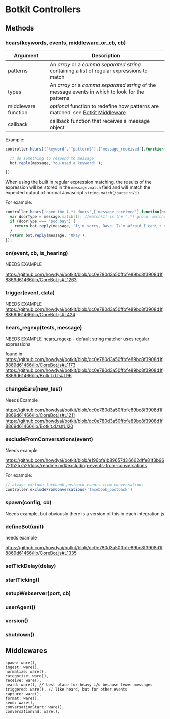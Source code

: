# Botkit Controllers



## Methods


### hears(keywords, events, middleware_or_cb, cb)

| Argument | Description
|--- |---
| patterns | An _array_ or a _comma separated string_ containing a list of regular expressions to match
| types  | An _array_ or a _comma separated string_ of the message events in which to look for the patterns
| middleware function | _optional_ function to redefine how patterns are matched. see [Botkit Middleware](middleware.md)
| callback | callback function that receives a message object

Example:
```javascript
controller.hears(['keyword','^pattern$'],['message_received'],function(bot,message) {

  // do something to respond to message
  bot.reply(message,'You used a keyword!');

});
```
When using the built in regular expression matching, the results of the expression will be stored in the `message.match` field and will match the expected output of normal Javascript `string.match(/pattern/i)`. 

For example:
```javascript
controller.hears('open the (.*) doors',['message_received'],function(bot,message) {
  var doorType = message.match[1]; //match[1] is the (.*) group. match[0] is the entire group (open the (.*) doors).
  if (doorType === 'pod bay') {
    return bot.reply(message, 'I\'m sorry, Dave. I\'m afraid I can\'t do that.');
  }
  return bot.reply(message, 'Okay');
});
```


### on(event, cb, is_hearing)
NEEDS EXAMPLE

https://github.com/howdyai/botkit/blob/dc0e780d3a50ffbfe89bc8f3908d1f8869d61466/lib/CoreBot.js#L1263

### trigger(event, data)
NEEDS EXAMPLE
https://github.com/howdyai/botkit/blob/dc0e780d3a50ffbfe89bc8f3908d1f8869d61466/lib/CoreBot.js#L424

### hears_regexp(tests, message)
NEEDS EXAMPLE
hears_regexp - default string matcher uses regular expressions

found in:
https://github.com/howdyai/botkit/blob/dc0e780d3a50ffbfe89bc8f3908d1f8869d61466/lib/CoreBot.js#L1173
https://github.com/howdyai/botkit/blob/dc0e780d3a50ffbfe89bc8f3908d1f8869d61466/lib/Botkit.d.ts#L96


### changeEars(new_test)
Needs Example

https://github.com/howdyai/botkit/blob/dc0e780d3a50ffbfe89bc8f3908d1f8869d61466/lib/CoreBot.js#L1211
https://github.com/howdyai/botkit/blob/dc0e780d3a50ffbfe89bc8f3908d1f8869d61466/lib/Botkit.d.ts#L120

### excludeFromConversations(event)
Needs example

https://github.com/howdyai/botkit/blob/e196bfa1b89657d36662dffe81f3b9672fb257a2/docs/readme.md#excluding-events-from-conversations

For example:
```javascript
// always exclude facebook postback events from conversations
controller.excludeFromConversations('facebook_postback')
```
### spawn(config, cb)
Needs example, but obviously there is a version of this in each integration.js

### defineBot(unit)
needs example

https://github.com/howdyai/botkit/blob/dc0e780d3a50ffbfe89bc8f3908d1f8869d61466/lib/CoreBot.js#L1335

### setTickDelay(delay)
### startTicking()

### setupWebserver(port, cb)

### userAgent()
### version()
### shutdown()




## Middlewares
    spawn: ware(),
    ingest: ware(),
    normalize: ware(),
    categorize: ware(),
    receive: ware(),
    heard: ware(), // best place for heavy i/o because fewer messages
    triggered: ware(), // like heard, but for other events
    capture: ware(),
    format: ware(),
    send: ware(),
    conversationStart: ware(),
    conversationEnd: ware(),
